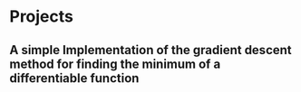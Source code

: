 # Projects

## A simple Implementation of the gradient descent method for finding the minimum of a differentiable function
